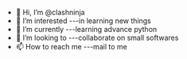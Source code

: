 - 👋 Hi, I’m @clashninja
- 👀 I’m interested ---in learning new things
- 🌱 I’m currently ---learning advance python
- 💞️ I’m looking to ---collaborate on small softwares
- 📫 How to reach me ---mail to me

<!---
clashninja/clashninja is a ✨ special ✨ repository because its `README.md` (this file) appears on your GitHub profile.
You can click the Preview link to take a look at your changes.
--->
